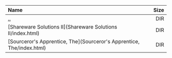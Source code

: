 |Name|Size|
|:---|---:|
|[..](../index.html)|DIR|
|[Shareware Solutions II](Shareware Solutions II/index.html)|DIR|
|[Sourceror's Apprentice, The](Sourceror's Apprentice, The/index.html)|DIR|
